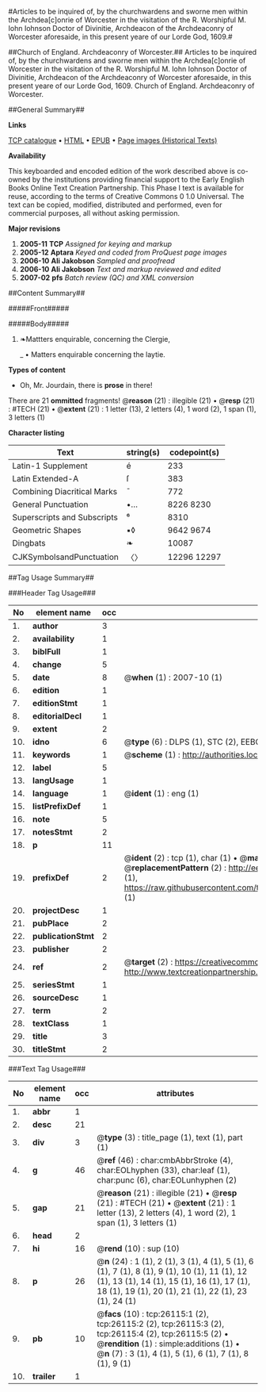 #Articles to be inquired of, by the churchwardens and sworne men within the Archdea[c]onrie of Worcester in the visitation of the R. Worshipful M. Iohn Iohnson Doctor of Divinitie, Archdeacon of the Archdeaconry of Worcester aforesaide, in this present yeare of our Lorde God, 1609.#

##Church of England. Archdeaconry of Worcester.##
Articles to be inquired of, by the churchwardens and sworne men within the Archdea[c]onrie of Worcester in the visitation of the R. Worshipful M. Iohn Iohnson Doctor of Divinitie, Archdeacon of the Archdeaconry of Worcester aforesaide, in this present yeare of our Lorde God, 1609.
Church of England. Archdeaconry of Worcester.

##General Summary##

**Links**

[TCP catalogue](http://www.ota.ox.ac.uk/tcp/)  • 
[HTML](http://tei.it.ox.ac.uk/tcp/Texts-HTML/free/A00/A00265.html)  • 
[EPUB](http://tei.it.ox.ac.uk/tcp/Texts-EPUB/free/A00/A00265.epub) • 
[Page images (Historical Texts)](https://data.historicaltexts.jisc.ac.uk/view?pubId=eebo-23030930e&pageId=eebo-23030930e-26115-1)

**Availability**

This keyboarded and encoded edition of the
	       work described above is co-owned by the institutions
	       providing financial support to the Early English Books
	       Online Text Creation Partnership. This Phase I text is
	       available for reuse, according to the terms of Creative
	       Commons 0 1.0 Universal. The text can be copied,
	       modified, distributed and performed, even for
	       commercial purposes, all without asking permission.

**Major revisions**

1. __2005-11__ __TCP__ *Assigned for keying and markup*
1. __2005-12__ __Aptara__ *Keyed and coded from ProQuest page images*
1. __2006-10__ __Ali Jakobson__ *Sampled and proofread*
1. __2006-10__ __Ali Jakobson__ *Text and markup reviewed and edited*
1. __2007-02__ __pfs__ *Batch review (QC) and XML conversion*

##Content Summary##

#####Front#####

#####Body#####

1. ❧Mattters enquirable, concerning
the Clergie,

    _ • Matters enquirable concerning the laytie.

**Types of content**

  * Oh, Mr. Jourdain, there is **prose** in there!

There are 21 **ommitted** fragments! 
 @__reason__ (21) : illegible (21)  •  @__resp__ (21) : #TECH (21)  •  @__extent__ (21) : 1 letter (13), 2 letters (4), 1 word (2), 1 span (1), 3 letters (1)

**Character listing**


|Text|string(s)|codepoint(s)|
|---|---|---|
|Latin-1 Supplement|é|233|
|Latin Extended-A|ſ|383|
|Combining             Diacritical Marks|̄|772|
|General Punctuation|•…|8226 8230|
|Superscripts             and Subscripts|⁶|8310|
|Geometric Shapes|▪◊|9642 9674|
|Dingbats|❧|10087|
|CJKSymbolsandPunctuation|〈〉|12296 12297|

##Tag Usage Summary##

###Header Tag Usage###

|No|element name|occ|attributes|
|---|---|---|---|
|1.|__author__|3||
|2.|__availability__|1||
|3.|__biblFull__|1||
|4.|__change__|5||
|5.|__date__|8| @__when__ (1) : 2007-10 (1)|
|6.|__edition__|1||
|7.|__editionStmt__|1||
|8.|__editorialDecl__|1||
|9.|__extent__|2||
|10.|__idno__|6| @__type__ (6) : DLPS (1), STC (2), EEBO-CITATION (1), OCLC (1), VID (1)|
|11.|__keywords__|1| @__scheme__ (1) : http://authorities.loc.gov/ (1)|
|12.|__label__|5||
|13.|__langUsage__|1||
|14.|__language__|1| @__ident__ (1) : eng (1)|
|15.|__listPrefixDef__|1||
|16.|__note__|5||
|17.|__notesStmt__|2||
|18.|__p__|11||
|19.|__prefixDef__|2| @__ident__ (2) : tcp (1), char (1)  •  @__matchPattern__ (2) : ([0-9\-]+):([0-9IVX]+) (1), (.+) (1)  •  @__replacementPattern__ (2) : http://eebo.chadwyck.com/downloadtiff?vid=$1&page=$2 (1), https://raw.githubusercontent.com/textcreationpartnership/Texts/master/tcpchars.xml#$1 (1)|
|20.|__projectDesc__|1||
|21.|__pubPlace__|2||
|22.|__publicationStmt__|2||
|23.|__publisher__|2||
|24.|__ref__|2| @__target__ (2) : https://creativecommons.org/publicdomain/zero/1.0/ (1), http://www.textcreationpartnership.org/docs/. (1)|
|25.|__seriesStmt__|1||
|26.|__sourceDesc__|1||
|27.|__term__|2||
|28.|__textClass__|1||
|29.|__title__|3||
|30.|__titleStmt__|2||


###Text Tag Usage###

|No|element name|occ|attributes|
|---|---|---|---|
|1.|__abbr__|1||
|2.|__desc__|21||
|3.|__div__|3| @__type__ (3) : title_page (1), text (1), part (1)|
|4.|__g__|46| @__ref__ (46) : char:cmbAbbrStroke (4), char:EOLhyphen (33), char:leaf (1), char:punc (6), char:EOLunhyphen (2)|
|5.|__gap__|21| @__reason__ (21) : illegible (21)  •  @__resp__ (21) : #TECH (21)  •  @__extent__ (21) : 1 letter (13), 2 letters (4), 1 word (2), 1 span (1), 3 letters (1)|
|6.|__head__|2||
|7.|__hi__|16| @__rend__ (10) : sup (10)|
|8.|__p__|26| @__n__ (24) : 1 (1), 2 (1), 3 (1), 4 (1), 5 (1), 6 (1), 7 (1), 8 (1), 9 (1), 10 (1), 11 (1), 12 (1), 13 (1), 14 (1), 15 (1), 16 (1), 17 (1), 18 (1), 19 (1), 20 (1), 21 (1), 22 (1), 23 (1), 24 (1)|
|9.|__pb__|10| @__facs__ (10) : tcp:26115:1 (2), tcp:26115:2 (2), tcp:26115:3 (2), tcp:26115:4 (2), tcp:26115:5 (2)  •  @__rendition__ (1) : simple:additions (1)  •  @__n__ (7) : 3 (1), 4 (1), 5 (1), 6 (1), 7 (1), 8 (1), 9 (1)|
|10.|__trailer__|1||

